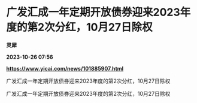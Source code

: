 # 广发汇成一年定期开放债券迎来2023年度的第2次分红，10月27日除权
**灵犀**

**2023-10-26 07:56**

**https://www.yicai.com/news/101885907.html**

广发汇成一年定期开放债券迎来2023年度的第2次分红，10月27日除权

广发汇成一年定期开放债券迎来2023年度的第2次分红，10月27日除权